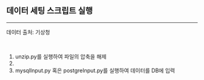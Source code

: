 ## 데이터 세팅 스크립트 실행
---

데이터 출처: 기상청

&nbsp;

1. unzip.py를 실행하여 파일의 압축을 해제
2. 
2. mysqlInput.py 혹은 postgreInput.py를 실행하여 데이터를 DB에 입력